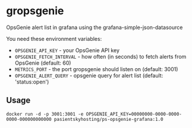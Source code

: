 # gropsgenie
OpsGenie alert list in grafana using the grafana-simple-json-datasource

You need these environment variables:
- `OPSGENIE_API_KEY` - your OpsGenie API key
- `OPSGENIE_FETCH_INTERVAL` - how often (in seconds) to fetch alerts from OpsGenie (default: 60)
- `METRICS_PORT` - the port gropsgenie should listen on (default: 3001)
- `OPSGENIE_ALERT_QUERY` - opsgenie query for alert list (default: 'status:open')

## Usage
```
docker run -d -p 3001:3001 -e OPSGENIE_API_KEY=00000000-0000-0000-0000-000000000000 pasientskyhosting/ps-opsgenie-grafana:1.0
```
